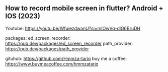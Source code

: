 ## How to record mobile screen in flutter? Android + IOS (2023)

Youtube: https://youtu.be/WfuiezdwanU?si=mIOwVq-dlG6BruDH

packages: 
ed_screen_recorder: https://pub.dev/packages/ed_screen_recorder
path_provider: https://pub.dev/packages/path_provider

gituhub: https://github.com/Hmmza-tariq
buy me a coffee: https://www.buymeacoffee.com/hmmzatariq

